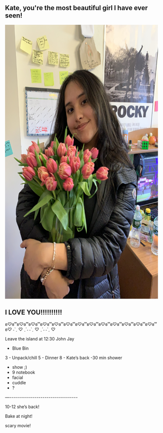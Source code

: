 <h2>Kate, you're the most beautiful girl I have ever seen!</h2> 
<html>
<body>

<img src="IMG-2883.jpg" alt="Trulli" width="700" height="900">

</body>
</html>
<h2>I LOVE YOU!!!!!!!!!!</h2>
ʚ♡ɞ˚˚ʚ♡ɞ˚˚ʚ♡ɞ˚˚ʚ♡ɞ˚˚ʚ♡ɞ˚˚ʚ♡ɞ˚˚ʚ♡ɞ˚˚ʚ♡ɞ˚˚ʚ♡ɞ˚˚ʚ♡ɞ˚˚ʚ♡ɞ˚˚ʚ♡ɞ˚˚ʚ♡ɞ˚˚ʚ♡
 ˗ˋˏ ♡ ˎˊ˗ ˗ˋˏ ♡ ˎˊ˗ ˗ˋˏ ♡
 
 
 Leave the island at 12:30
John Jay
 - Blue Bin

3 - Unpack/chill
5 - Dinner
8 - Kate’s back
-30 min shower
- show ;)
- 9 notebook
- facial
- cuddle
- ? 

—-----------------------------------

10-12 she’s back!

 Bake at night!
 
 scary movie!

